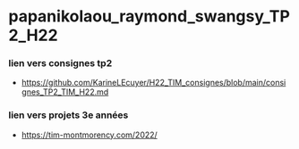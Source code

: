 # papanikolaou_raymond_swangsy_TP2_H22

### lien vers consignes tp2
* https://github.com/KarineLEcuyer/H22_TIM_consignes/blob/main/consignes_TP2_TIM_H22.md

### lien vers projets 3e années
* https://tim-montmorency.com/2022/
